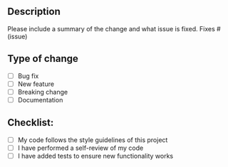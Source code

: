 ## Description
Please include a summary of the change and what issue is fixed.
Fixes # (issue)

## Type of change
- [ ] Bug fix
- [ ] New feature
- [ ] Breaking change
- [ ] Documentation

## Checklist:
- [ ] My code follows the style guidelines of this project
- [ ] I have performed a self-review of my code
- [ ] I have added tests to ensure new functionality works
